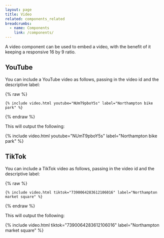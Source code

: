 ```yaml
---
layout: page
title: Video
related: components_related
breadcrumbs:
  - name: Components
    link: /components/
---
```


A video component can be used to embed a video, with the benefit of it keeping a responsive 16 by 9 ratio.

## YouTube

You can include a YouTube video as follows, passing in the video id and the descriptive label:

{% raw %}

```liquid
{% include video.html youtube="NUmT9pboY5s" label="Northampton bike park" %}
```

{% endraw %}

This will output the following:

{% include video.html youtube="NUmT9pboY5s" label="Northampton bike park" %}

## TikTok

You can include a TikTok video as follows, passing in the video id and the descriptive label:

{% raw %}

```liquid
{% include video.html tiktok="7390064283612106016" label="Northampton market square" %}
```

{% endraw %}

This will output the following:

{% include video.html tiktok="7390064283612106016" label="Northampton market square" %}
